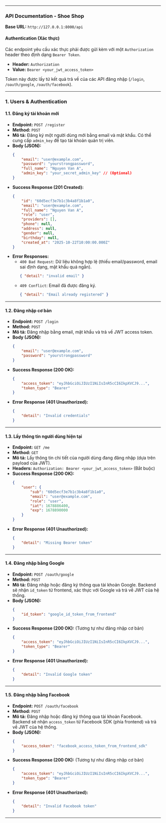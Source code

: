 

---

### **API Documentation - Shoe Shop**

**Base URL:** `http://127.0.0.1:8000/api`

#### **Authentication (Xác thực)**

Các endpoint yêu cầu xác thực phải được gửi kèm với một `Authorization` header theo định dạng `Bearer Token`.

*   **Header:** `Authorization`
*   **Value:** `Bearer <your_jwt_access_token>`

Token này được lấy từ kết quả trả về của các API đăng nhập (`/login`, `/oauth/google`, `/oauth/facebook`).

---

### **1. Users & Authentication**

#### **1.1. Đăng ký tài khoản mới**

*   **Endpoint:** `POST /register`
*   **Method:** `POST`
*   **Mô tả:** Đăng ký một người dùng mới bằng email và mật khẩu. Có thể cung cấp `admin_key` để tạo tài khoản quản trị viên.
*   **Body (JSON):**
    ```json
    {
        "email": "user@example.com",
        "password": "yourstrongpassword",
        "full_name": "Nguyen Van A",
        "admin_key": "your_secret_admin_key" // (Optional)
    }
    ```
*   **Success Response (201 Created):**
    ```json
    {
        "id": "60d5ecf3e7b1c3b4a8f1b1a0",
        "email": "user@example.com",
        "full_name": "Nguyen Van A",
        "role": "user",
        "providers": [],
        "phone": null,
        "address": null,
        "gender": null,
        "birthday": null,
        "created_at": "2025-10-22T10:00:00.000Z"
    }
    ```
*   **Error Responses:**
    *   `400 Bad Request`: Dữ liệu không hợp lệ (thiếu email/password, email sai định dạng, mật khẩu quá ngắn).
        ```json
        { "detail": "invalid email" }
        ```
    *   `409 Conflict`: Email đã được đăng ký.
        ```json
        { "detail": "Email already registered" }
        ```

---

#### **1.2. Đăng nhập cơ bản**

*   **Endpoint:** `POST /login`
*   **Method:** `POST`
*   **Mô tả:** Đăng nhập bằng email, mật khẩu và trả về JWT access token.
*   **Body (JSON):**
    ```json
    {
        "email": "user@example.com",
        "password": "yourstrongpassword"
    }
    ```
*   **Success Response (200 OK):**
    ```json
    {
        "access_token": "eyJhbGciOiJIUzI1NiIsInR5cCI6IkpXVCJ9...",
        "token_type": "Bearer"
    }
    ```
*   **Error Response (401 Unauthorized):**
    ```json
    {
        "detail": "Invalid credentials"
    }
    ```

---

#### **1.3. Lấy thông tin người dùng hiện tại**

*   **Endpoint:** `GET /me`
*   **Method:** `GET`
*   **Mô tả:** Lấy thông tin chi tiết của người dùng đang đăng nhập (dựa trên payload của JWT).
*   **Headers:** `Authorization: Bearer <your_jwt_access_token>` (Bắt buộc)
*   **Success Response (200 OK):**
    ```json
    {
        "user": {
            "sub": "60d5ecf3e7b1c3b4a8f1b1a0",
            "email": "user@example.com",
            "role": "user",
            "iat": 1678886400,
            "exp": 1678890000
        }
    }
    ```
*   **Error Response (401 Unauthorized):**
    ```json
    {
        "detail": "Missing Bearer token"
    }
    ```

---

#### **1.4. Đăng nhập bằng Google**

*   **Endpoint:** `POST /oauth/google`
*   **Method:** `POST`
*   **Mô tả:** Đăng nhập hoặc đăng ký thông qua tài khoản Google. Backend sẽ nhận `id_token` từ frontend, xác thực với Google và trả về JWT của hệ thống.
*   **Body (JSON):**
    ```json
    {
        "id_token": "google_id_token_from_frontend"
    }
    ```
*   **Success Response (200 OK):** (Tương tự như đăng nhập cơ bản)
    ```json
    {
        "access_token": "eyJhbGciOiJIUzI1NiIsInR5cCI6IkpXVCJ9...",
        "token_type": "Bearer"
    }
    ```
*   **Error Response (401 Unauthorized):**
    ```json
    {
        "detail": "Invalid Google token"
    }
    ```
---

#### **1.5. Đăng nhập bằng Facebook**

*   **Endpoint:** `POST /oauth/facebook`
*   **Method:** `POST`
*   **Mô tả:** Đăng nhập hoặc đăng ký thông qua tài khoản Facebook. Backend sẽ nhận `access_token` từ Facebook SDK (phía frontend) và trả về JWT của hệ thống.
*   **Body (JSON):**
    ```json
    {
        "access_token": "facebook_access_token_from_frontend_sdk"
    }
    ```
*   **Success Response (200 OK):** (Tương tự như đăng nhập cơ bản)
    ```json
    {
        "access_token": "eyJhbGciOiJIUzI1NiIsInR5cCI6IkpXVCJ9...",
        "token_type": "Bearer"
    }
    ```
*   **Error Response (401 Unauthorized):**
    ```json
    {
        "detail": "Invalid Facebook token"
    }
    ```

---

